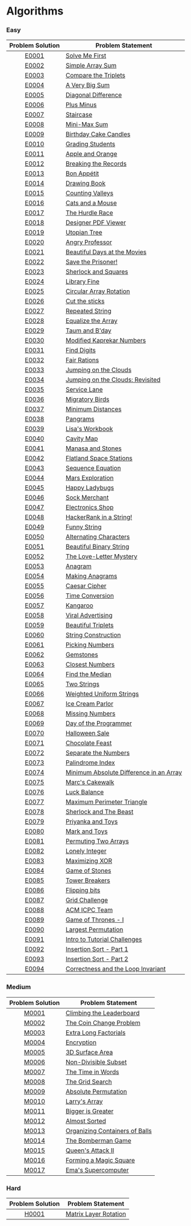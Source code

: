 # Algorithms

### Easy

|Problem Solution|Problem Statement|
|:--------------:|-----------------|
|[E0001]|[Solve Me First]|
|[E0002]|[Simple Array Sum]|
|[E0003]|[Compare the Triplets]|
|[E0004]|[A Very Big Sum]|
|[E0005]|[Diagonal Difference]|
|[E0006]|[Plus Minus]|
|[E0007]|[Staircase]|
|[E0008]|[Mini-Max Sum]|
|[E0009]|[Birthday Cake Candles]|
|[E0010]|[Grading Students]|
|[E0011]|[Apple and Orange]|
|[E0012]|[Breaking the Records]|
|[E0013]|[Bon Appétit]|
|[E0014]|[Drawing Book]|
|[E0015]|[Counting Valleys]|
|[E0016]|[Cats and a Mouse]|
|[E0017]|[The Hurdle Race]|
|[E0018]|[Designer PDF Viewer]|
|[E0019]|[Utopian Tree]|
|[E0020]|[Angry Professor]|
|[E0021]|[Beautiful Days at the Movies]|
|[E0022]|[Save the Prisoner!]|
|[E0023]|[Sherlock and Squares]|
|[E0024]|[Library Fine]|
|[E0025]|[Circular Array Rotation]|
|[E0026]|[Cut the sticks]|
|[E0027]|[Repeated String]|
|[E0028]|[Equalize the Array]|
|[E0029]|[Taum and B'day]|
|[E0030]|[Modified Kaprekar Numbers]|
|[E0031]|[Find Digits]|
|[E0032]|[Fair Rations]|
|[E0033]|[Jumping on the Clouds]|
|[E0034]|[Jumping on the Clouds: Revisited]|
|[E0035]|[Service Lane]|
|[E0036]|[Migratory Birds]|
|[E0037]|[Minimum Distances]|
|[E0038]|[Pangrams]|
|[E0039]|[Lisa's Workbook]|
|[E0040]|[Cavity Map]|
|[E0041]|[Manasa and Stones]|
|[E0042]|[Flatland Space Stations]|
|[E0043]|[Sequence Equation]|
|[E0044]|[Mars Exploration]|
|[E0045]|[Happy Ladybugs]|
|[E0046]|[Sock Merchant]|
|[E0047]|[Electronics Shop]|
|[E0048]|[HackerRank in a String!]|
|[E0049]|[Funny String]|
|[E0050]|[Alternating Characters]|
|[E0051]|[Beautiful Binary String]|
|[E0052]|[The Love-Letter Mystery]|
|[E0053]|[Anagram]|
|[E0054]|[Making Anagrams]|
|[E0055]|[Caesar Cipher]|
|[E0056]|[Time Conversion]|
|[E0057]|[Kangaroo]|
|[E0058]|[Viral Advertising]|
|[E0059]|[Beautiful Triplets]|
|[E0060]|[String Construction]|
|[E0061]|[Picking Numbers]|
|[E0062]|[Gemstones]|
|[E0063]|[Closest Numbers]|
|[E0064]|[Find the Median]|
|[E0065]|[Two Strings]|
|[E0066]|[Weighted Uniform Strings]|
|[E0067]|[Ice Cream Parlor]|
|[E0068]|[Missing Numbers]|
|[E0069]|[Day of the Programmer]|
|[E0070]|[Halloween Sale]|
|[E0071]|[Chocolate Feast]|
|[E0072]|[Separate the Numbers]|
|[E0073]|[Palindrome Index]|
|[E0074]|[Minimum Absolute Difference in an Array]|
|[E0075]|[Marc's Cakewalk]|
|[E0076]|[Luck Balance]|
|[E0077]|[Maximum Perimeter Triangle]|
|[E0078]|[Sherlock and The Beast]|
|[E0079]|[Priyanka and Toys]|
|[E0080]|[Mark and Toys]|
|[E0081]|[Permuting Two Arrays]|
|[E0082]|[Lonely Integer]|
|[E0083]|[Maximizing XOR]|
|[E0084]|[Game of Stones]|
|[E0085]|[Tower Breakers]|
|[E0086]|[Flipping bits]|
|[E0087]|[Grid Challenge]|
|[E0088]|[ACM ICPC Team]|
|[E0089]|[Game of Thrones - I]|
|[E0090]|[Largest Permutation]|
|[E0091]|[Intro to Tutorial Challenges]|
|[E0092]|[Insertion Sort - Part 1]|
|[E0093]|[Insertion Sort - Part 2]|
|[E0094]|[Correctness and the Loop Invariant]|

### Medium

|Problem Solution|Problem Statement|
|:--------------:|-----------------|
|[M0001]|[Climbing the Leaderboard]|
|[M0002]|[The Coin Change Problem]|
|[M0003]|[Extra Long Factorials]|
|[M0004]|[Encryption]|
|[M0005]|[3D Surface Area]|
|[M0006]|[Non-Divisible Subset]|
|[M0007]|[The Time in Words]|
|[M0008]|[The Grid Search]|
|[M0009]|[Absolute Permutation]|
|[M0010]|[Larry's Array]|
|[M0011]|[Bigger is Greater]|
|[M0012]|[Almost Sorted]|
|[M0013]|[Organizing Containers of Balls]|
|[M0014]|[The Bomberman Game]|
|[M0015]|[Queen's Attack II]|
|[M0016]|[Forming a Magic Square]|
|[M0017]|[Ema's Supercomputer]|

### Hard

|Problem Solution|Problem Statement|
|:--------------:|-----------------|
|[H0001]|[Matrix Layer Rotation]|

[//]: # (Easy)

[E0001]: Algorithms/Easy/E0001.cpp
[Solve Me First]: https://www.hackerrank.com/challenges/solve-me-first/problem

[E0002]: Algorithms/Easy/E0002.cpp
[Simple Array Sum]: https://www.hackerrank.com/challenges/simple-array-sum/problem

[E0003]: Algorithms/Easy/E0003.cpp
[Compare the Triplets]: https://www.hackerrank.com/challenges/compare-the-triplets/problem

[E0004]: Algorithms/Easy/E0004.cpp
[A Very Big Sum]: https://www.hackerrank.com/challenges/a-very-big-sum/problem

[E0005]: Algorithms/Easy/E0005.cpp
[Diagonal Difference]: https://www.hackerrank.com/challenges/diagonal-difference/problem

[E0006]: Algorithms/Easy/E0006.cpp
[Plus Minus]: https://www.hackerrank.com/challenges/plus-minus/problem

[E0007]: Algorithms/Easy/E0007.cpp
[Staircase]: https://www.hackerrank.com/challenges/staircase/problem

[E0008]: Algorithms/Easy/E0008.cpp
[Mini-Max Sum]: https://www.hackerrank.com/challenges/mini-max-sum/problem

[E0009]: Algorithms/Easy/E0009.cpp
[Birthday Cake Candles]: https://www.hackerrank.com/challenges/birthday-cake-candles/problem

[E0010]: Algorithms/Easy/E0010.cpp
[Grading Students]: https://www.hackerrank.com/challenges/grading/problem

[E0011]: Algorithms/Easy/E0011.cpp
[Apple and Orange]: https://www.hackerrank.com/challenges/apple-and-orange/problem

[E0012]: Algorithms/Easy/E0012.cpp
[Breaking the Records]: https://www.hackerrank.com/challenges/breaking-best-and-worst-records/problem

[E0013]: Algorithms/Easy/E0013.cpp
[Bon Appétit]: https://www.hackerrank.com/challenges/bon-appetit/problem

[E0014]: Algorithms/Easy/E0014.cpp
[Drawing Book]: https://www.hackerrank.com/challenges/drawing-book/problem

[E0015]: Algorithms/Easy/E0015.cpp
[Counting Valleys]: https://www.hackerrank.com/challenges/counting-valleys/problem

[E0016]: Algorithms/Easy/E0016.cpp
[Cats and a Mouse]: https://www.hackerrank.com/challenges/cats-and-a-mouse/problem

[E0017]: Algorithms/Easy/E0017.cpp
[The Hurdle Race]: https://www.hackerrank.com/challenges/the-hurdle-race/problem

[E0018]: Algorithms/Easy/E0018.cpp
[Designer PDF Viewer]: https://www.hackerrank.com/challenges/designer-pdf-viewer/problem

[E0019]: Algorithms/Easy/E0019.cpp
[Utopian Tree]: https://www.hackerrank.com/challenges/utopian-tree/problem

[E0020]: Algorithms/Easy/E0020.cpp
[Angry Professor]: https://www.hackerrank.com/challenges/angry-professor/problem

[E0021]: Algorithms/Easy/E0021.cpp
[Beautiful Days at the Movies]: https://www.hackerrank.com/challenges/beautiful-days-at-the-movies/problem

[E0022]: Algorithms/Easy/E0022.cpp
[Save the Prisoner!]: https://www.hackerrank.com/challenges/save-the-prisoner/problem

[E0023]: Algorithms/Easy/E0023.cpp
[Sherlock and Squares]: https://www.hackerrank.com/challenges/sherlock-and-squares/problem

[E0024]: Algorithms/Easy/E0024.cpp
[Library Fine]: https://www.hackerrank.com/challenges/library-fine/problem

[E0025]: Algorithms/Easy/E0025.cpp
[Circular Array Rotation]: https://www.hackerrank.com/challenges/circular-array-rotation/problem

[E0026]: Algorithms/Easy/E0026.cpp
[Cut the sticks]: https://www.hackerrank.com/challenges/cut-the-sticks/problem

[E0027]: Algorithms/Easy/E0027.cpp
[Repeated String]: https://www.hackerrank.com/challenges/repeated-string/problem

[E0028]: Algorithms/Easy/E0028.cpp
[Equalize the Array]: https://www.hackerrank.com/challenges/equality-in-a-array/problem

[E0029]: Algorithms/Easy/E0029.cpp
[Taum and B'day]: https://www.hackerrank.com/challenges/taum-and-bday/problem

[E0030]: Algorithms/Easy/E0030.cpp
[Modified Kaprekar Numbers]: https://www.hackerrank.com/challenges/kaprekar-numbers/problem

[E0031]: Algorithms/Easy/E0031.cpp
[Find Digits]: https://www.hackerrank.com/challenges/find-digits/problem

[E0032]: Algorithms/Easy/E0032.cpp
[Fair Rations]: https://www.hackerrank.com/challenges/fair-rations/problem

[E0033]: Algorithms/Easy/E0033.cpp
[Jumping on the Clouds]: https://www.hackerrank.com/challenges/jumping-on-the-clouds/problem

[E0034]: Algorithms/Easy/E0034.cpp
[Jumping on the Clouds: Revisited]: https://www.hackerrank.com/challenges/jumping-on-the-clouds-revisited/problem

[E0035]: Algorithms/Easy/E0035.cpp
[Service Lane]: https://www.hackerrank.com/challenges/service-lane/problem

[E0036]: Algorithms/Easy/E0036.cpp
[Migratory Birds]: https://www.hackerrank.com/challenges/migratory-birds/problem

[E0037]: Algorithms/Easy/E0037.cpp
[Minimum Distances]: https://www.hackerrank.com/challenges/minimum-distances/problem

[E0038]: Algorithms/Easy/E0038.cpp
[Pangrams]: https://www.hackerrank.com/challenges/pangrams/problem

[E0039]: Algorithms/Easy/E0039.cpp
[Lisa's Workbook]: https://www.hackerrank.com/challenges/lisa-workbook/problem

[E0040]: Algorithms/Easy/E0040.cpp
[Cavity Map]: https://www.hackerrank.com/challenges/cavity-map/problem

[E0041]: Algorithms/Easy/E0041.cpp
[Manasa and Stones]: https://www.hackerrank.com/challenges/manasa-and-stones/problem

[E0042]: Algorithms/Easy/E0042.cpp
[Flatland Space Stations]: https://www.hackerrank.com/challenges/flatland-space-stations/problem

[E0043]: Algorithms/Easy/E0043.cpp
[Sequence Equation]: https://www.hackerrank.com/challenges/permutation-equation/problem

[E0044]: Algorithms/Easy/E0044.cpp
[Mars Exploration]: https://www.hackerrank.com/challenges/mars-exploration/problem

[E0045]: Algorithms/Easy/E0045.cpp
[Happy Ladybugs]: https://www.hackerrank.com/challenges/happy-ladybugs/problem

[E0046]: Algorithms/Easy/E0046.cpp
[Sock Merchant]: https://www.hackerrank.com/challenges/sock-merchant/problem

[E0047]: Algorithms/Easy/E0047.cpp
[Electronics Shop]: https://www.hackerrank.com/challenges/electronics-shop/problem

[E0048]: Algorithms/Easy/E0048.cpp
[HackerRank in a String!]: https://www.hackerrank.com/challenges/hackerrank-in-a-string/problem

[E0049]: Algorithms/Easy/E0049.cpp
[Funny String]: https://www.hackerrank.com/challenges/funny-string/problem

[E0050]: Algorithms/Easy/E0050.cpp
[Alternating Characters]: https://www.hackerrank.com/challenges/alternating-characters/problem

[E0051]: Algorithms/Easy/E0051.cpp
[Beautiful Binary String]: https://www.hackerrank.com/challenges/beautiful-binary-string/problem

[E0052]: Algorithms/Easy/E0052.cpp
[The Love-Letter Mystery]: https://www.hackerrank.com/challenges/the-love-letter-mystery/problem

[E0053]: Algorithms/Easy/E0053.cpp
[Anagram]: https://www.hackerrank.com/challenges/anagram/problem

[E0054]: Algorithms/Easy/E0054.cpp
[Making Anagrams]: https://www.hackerrank.com/challenges/making-anagrams/problem

[E0055]: Algorithms/Easy/E0055.cpp
[Caesar Cipher]: https://www.hackerrank.com/challenges/caesar-cipher-1/problem

[E0056]: Algorithms/Easy/E0056.cpp
[Time Conversion]: https://www.hackerrank.com/challenges/time-conversion/problem

[E0057]: Algorithms/Easy/E0057.cpp
[Kangaroo]: https://www.hackerrank.com/challenges/kangaroo/problem

[E0058]: Algorithms/Easy/E0058.cpp
[Viral Advertising]: https://www.hackerrank.com/challenges/strange-advertising/problem

[E0059]: Algorithms/Easy/E0059.cpp
[Beautiful Triplets]: https://www.hackerrank.com/challenges/beautiful-triplets/problem

[E0060]: Algorithms/Easy/E0060.cpp
[String Construction]: https://www.hackerrank.com/challenges/string-construction/problem

[E0061]: Algorithms/Easy/E0061.cpp
[Picking Numbers]: https://www.hackerrank.com/challenges/picking-numbers/problem

[E0062]: Algorithms/Easy/E0062.cpp
[Gemstones]: https://www.hackerrank.com/challenges/gem-stones/problem

[E0063]: Algorithms/Easy/E0063.cpp
[Closest Numbers]: https://www.hackerrank.com/challenges/closest-numbers/problem

[E0064]: Algorithms/Easy/E0064.cpp
[Find the Median]: https://www.hackerrank.com/challenges/find-the-median/problem

[E0065]: Algorithms/Easy/E0065.cpp
[Two Strings]: https://www.hackerrank.com/challenges/two-strings/problem

[E0066]: Algorithms/Easy/E0066.cpp
[Weighted Uniform Strings]: https://www.hackerrank.com/challenges/weighted-uniform-string/problem

[E0067]: Algorithms/Easy/E0067.cpp
[Ice Cream Parlor]: https://www.hackerrank.com/challenges/icecream-parlor/problem

[E0068]: Algorithms/Easy/E0068.cpp
[Missing Numbers]: https://www.hackerrank.com/challenges/missing-numbers/problem

[E0069]: Algorithms/Easy/E0069.cpp
[Day of the Programmer]: https://www.hackerrank.com/challenges/day-of-the-programmer/problem

[E0070]: Algorithms/Easy/E0070.cpp
[Halloween Sale]: https://www.hackerrank.com/challenges/halloween-sale/problem

[E0071]: Algorithms/Easy/E0071.cpp
[Chocolate Feast]: https://www.hackerrank.com/challenges/chocolate-feast/problem

[E0072]: Algorithms/Easy/E0072.cpp
[Separate the Numbers]: https://www.hackerrank.com/challenges/separate-the-numbers/problem

[E0073]: Algorithms/Easy/E0073.cpp
[Palindrome Index]: https://www.hackerrank.com/challenges/palindrome-index/problem

[E0074]: Algorithms/Easy/E0074.cpp
[Minimum Absolute Difference in an Array]: https://www.hackerrank.com/challenges/minimum-absolute-difference-in-an-array/problem

[E0075]: Algorithms/Easy/E0075.cpp
[Marc's Cakewalk]: https://www.hackerrank.com/challenges/marcs-cakewalk/problem

[E0076]: Algorithms/Easy/E0076.cpp
[Luck Balance]: https://www.hackerrank.com/challenges/luck-balance/problem

[E0077]: Algorithms/Easy/E0077.cpp
[Maximum Perimeter Triangle]: https://www.hackerrank.com/challenges/maximum-perimeter-triangle/problem

[E0078]: Algorithms/Easy/E0078.cpp
[Sherlock and The Beast]: https://www.hackerrank.com/challenges/sherlock-and-the-beast/problem

[E0079]: Algorithms/Easy/E0079.cpp
[Priyanka and Toys]: https://www.hackerrank.com/challenges/priyanka-and-toys/problem

[E0080]: Algorithms/Easy/E0080.cpp
[Mark and Toys]: https://www.hackerrank.com/challenges/mark-and-toys/problem

[E0081]: Algorithms/Easy/E0081.cpp
[Permuting Two Arrays]: https://www.hackerrank.com/challenges/two-arrays/problem

[E0082]: Algorithms/Easy/E0082.cpp
[Lonely Integer]: https://www.hackerrank.com/challenges/lonely-integer/problem

[E0083]: Algorithms/Easy/E0083.cpp
[Maximizing XOR]: https://www.hackerrank.com/challenges/maximizing-xor/problem

[E0084]: Algorithms/Easy/E0084.cpp
[Game of Stones]: https://www.hackerrank.com/challenges/game-of-stones-1/problem

[E0085]: Algorithms/Easy/E0085.cpp
[Tower Breakers]: https://www.hackerrank.com/challenges/tower-breakers-1/problem

[E0086]: Algorithms/Easy/E0086.cpp
[Flipping bits]: https://www.hackerrank.com/challenges/flipping-bits/problem

[E0087]: Algorithms/Easy/E0087.cpp
[Grid Challenge]: https://www.hackerrank.com/challenges/grid-challenge/problem

[E0088]: Algorithms/Easy/E0088.cpp
[ACM ICPC Team]: https://www.hackerrank.com/challenges/acm-icpc-team/problem

[E0089]: Algorithms/Easy/E0089.cpp
[Game of Thrones - I]: https://www.hackerrank.com/challenges/game-of-thrones/problem

[E0090]: Algorithms/Easy/E0090.cpp
[Largest Permutation]: https://www.hackerrank.com/challenges/largest-permutation/problem

[E0091]: Algorithms/Easy/E0091.cpp
[Intro to Tutorial Challenges]: https://www.hackerrank.com/challenges/tutorial-intro/problem

[E0092]: Algorithms/Easy/E0092.cpp
[Insertion Sort - Part 1]: https://www.hackerrank.com/challenges/insertionsort1/problem

[E0093]: Algorithms/Easy/E0093.cpp
[Insertion Sort - Part 2]: https://www.hackerrank.com/challenges/insertionsort2/problem

[E0094]: Algorithms/Easy/E0094.cpp
[Correctness and the Loop Invariant]: https://www.hackerrank.com/challenges/correctness-invariant/problem

[//]: # (Medium)

[M0001]: Algorithms/Medium/M0001.cpp
[Climbing the Leaderboard]: https://www.hackerrank.com/challenges/climbing-the-leaderboard/problem

[M0002]: Algorithms/Medium/M0002.cpp
[The Coin Change Problem]: https://www.hackerrank.com/challenges/coin-change/problem

[M0003]: Algorithms/Medium/M0003.cpp
[Extra Long Factorials]: https://www.hackerrank.com/challenges/extra-long-factorials/problem

[M0004]: Algorithms/Medium/M0004.cpp
[Encryption]: https://www.hackerrank.com/challenges/encryption/problem

[M0005]: Algorithms/Medium/M0005.cpp
[3D Surface Area]: https://www.hackerrank.com/challenges/3d-surface-area/problem

[M0006]: Algorithms/Medium/M0006.cpp
[Non-Divisible Subset]: https://www.hackerrank.com/challenges/non-divisible-subset/problem

[M0007]: Algorithms/Medium/M0007.cpp
[The Time in Words]: https://www.hackerrank.com/challenges/the-time-in-words/problem

[M0008]: Algorithms/Medium/M0008.cpp
[The Grid Search]: https://www.hackerrank.com/challenges/the-grid-search/problem

[M0009]: Algorithms/Medium/M0009.cpp
[Absolute Permutation]: https://www.hackerrank.com/challenges/absolute-permutation/problem

[M0010]: Algorithms/Medium/M0010.cpp
[Larry's Array]: https://www.hackerrank.com/challenges/larrys-array/problem

[M0011]: Algorithms/Medium/M0011.cpp
[Bigger is Greater]: https://www.hackerrank.com/challenges/bigger-is-greater/problem

[M0012]: Medium/M0012.cpp
[Almost Sorted]: https://www.hackerrank.com/challenges/almost-sorted/problem

[M0013]: Medium/M0013.cpp
[Organizing Containers of Balls]: https://www.hackerrank.com/challenges/organizing-containers-of-balls/problem

[M0014]: Medium/M0014.cpp
[The Bomberman Game]: https://www.hackerrank.com/challenges/bomber-man/problem

[M0015]: Medium/M0015.cpp
[Queen's Attack II]: https://www.hackerrank.com/challenges/queens-attack-2/problem

[M0016]: Medium/M0016.cpp
[Forming a Magic Square]: https://www.hackerrank.com/challenges/magic-square-forming/problem

[M0017]: Medium/M0017.cpp
[Ema's Supercomputer]: https://www.hackerrank.com/challenges/two-pluses/problem

[//]: # (Hard)

[H0001]: Algorithms/Hard/H0001.cpp
[Matrix Layer Rotation]: https://www.hackerrank.com/challenges/matrix-rotation-algo/problem

[//]: # (EOF)